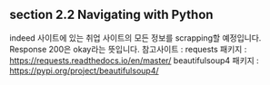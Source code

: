 ## section 2.2 Navigating with Python

indeed 사이트에 있는 취업 사이트의 모든 정보를 scrapping할 예정입니다.
Response 200은 okay라는 뜻입니다.
참고사이트 : 
requests 패키지 : https://requests.readthedocs.io/en/master/
beautifulsoup4 패키지 : https://pypi.org/project/beautifulsoup4/